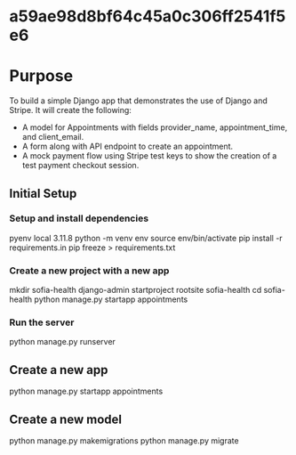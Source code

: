 # a59ae98d8bf64c45a0c306ff2541f5e6
# Purpose
To build a simple Django app that demonstrates the use of Django and Stripe.
It will create the following:
 - A model for Appointments with fields provider_name, appointment_time, and client_email.
 - A form along with API endpoint to create an appointment.
 - A mock payment flow using Stripe test keys to show the creation of a test payment checkout session.

##  Initial Setup
### Setup and install dependencies
pyenv local 3.11.8
python -m venv env
source env/bin/activate
pip install -r requirements.in
pip freeze > requirements.txt

### Create a new project with a new app
mkdir sofia-health
django-admin startproject rootsite sofia-health
cd sofia-health
python manage.py startapp appointments

### Run the server
python manage.py runserver

## Create a new app
python manage.py startapp appointments

## Create a new model
python manage.py makemigrations
python manage.py migrate
